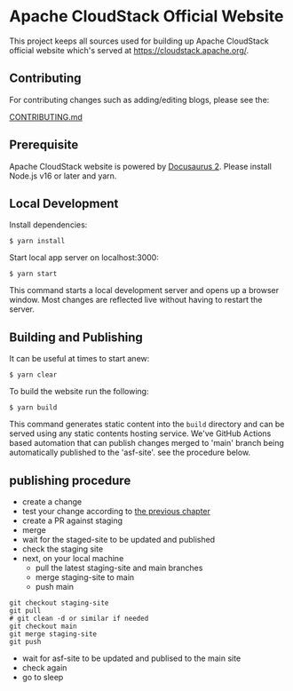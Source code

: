 # Apache CloudStack Official Website

This project keeps all sources used for building up Apache CloudStack
official website which's served at https://cloudstack.apache.org/.

## Contributing

For contributing changes such as adding/editing blogs, please see the:

[CONTRIBUTING.md](./CONTRIBUTING.md)

## Prerequisite

Apache CloudStack website is powered by [Docusaurus 2](https://docusaurus.io/).
Please install Node.js v16 or later and yarn.

## Local Development

Install dependencies:

```
$ yarn install
```

Start local app server on localhost:3000:

```
$ yarn start
```

This command starts a local development server and opens up a browser window.
Most changes are reflected live without having to restart the server.

## <a name="building-and-publishing">Building and Publishing</a>

It can be useful at times to start anew:

```
$ yarn clear
```

To build the website run the following:

```
$ yarn build
```

This command generates static content into the `build` directory and can be
served using any static contents hosting service. We've GitHub Actions based
automation that can publish changes merged to 'main' branch being automatically
published to the 'asf-site'. see the procedure below.


## publishing procedure

- create a change
- test your change according to [the previous chapter](#building-and-publishing)
- create a PR against staging
- merge
- wait for the staged-site to be updated and published
- check the staging site
- next, on your local machine
  - pull the latest staging-site and main branches
  - merge staging-site to main
  - push main
```
git checkout staging-site
git pull
# git clean -d or similar if needed
git checkout main
git merge staging-site
git push
```
- wait for asf-site to be updated and publised to the main site
- check again
- go to sleep

